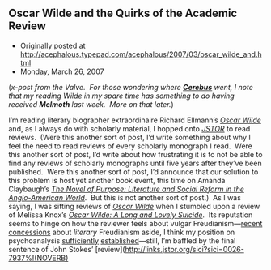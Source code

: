 ## Oscar Wilde and the Quirks of the Academic Review

 * Originally posted at http://acephalous.typepad.com/acephalous/2007/03/oscar_wilde_and.html
 * Monday, March 26, 2007



(_x-post from the Valve.  For those wondering where **[Cerebus](http://acephalous.typepad.com/acephalous/cerebus/index.html)** went, I note that my reading Wilde in my spare time has something to do having received **Melmoth** last week.  More on that later._)

I’m reading literary biographer extraordinaire Richard Ellmann’s [_Oscar Wilde_](http://www.amazon.com/exec/obidos/ASIN/0394759842/diesekoschmar-20) and, as I always do with scholarly material, I hopped onto [_JSTOR_](http://www.jstor.org/)
to read reviews.  (Were this another sort of post, I’d write something
about why I feel the need to read reviews of every scholarly monograph
I read.  Were this another sort of post, I’d write about how
frustrating it is to not be able to find any reviews of scholarly
monographs until five years after they’ve been published.  Were this
another sort of post, I’d announce that our solution to this problem is
host yet another book event, this time on Amanda Claybaugh’s [_The Novel of Purpose: Literature and Social Reform in the Anglo-American World_](http://www.amazon.com/exec/obidos/ASIN/0801444802/diesekoschmar-20).  But this is not another sort of post.)  As I was saying, I was sifting reviews of [_Oscar Wilde_](http://www.amazon.com/exec/obidos/ASIN/0394759842/diesekoschmar-20) when I stumbled upon a review of Melissa Knox’s [_Oscar Wilde: A Long and Lovely Suicide_](http://www.amazon.com/exec/obidos/ASIN/0300068735/diesekoschmar-20).  Its reputation seems to hinge on how the reviewer feels about vulgar Freudianism—[recent concessions](http://acephalous.typepad.com/acephalous/2006/07/on\_the\_power\_of.html) about _literary_ Freudianism aside, I think my position on psychoanalysis [sufficiently](http://acephalous.typepad.com/acephalous/2005/06/new\_post\_by\_yt\_.html) [established](http://acephalous.typepad.com/acephalous/2005/11/a\_critic\_establ.html)—still, I’m baffled by the final sentence of John Stokes’ [review](http://links.jstor.org/sici?sici=0026-7937%!(NOVERB)